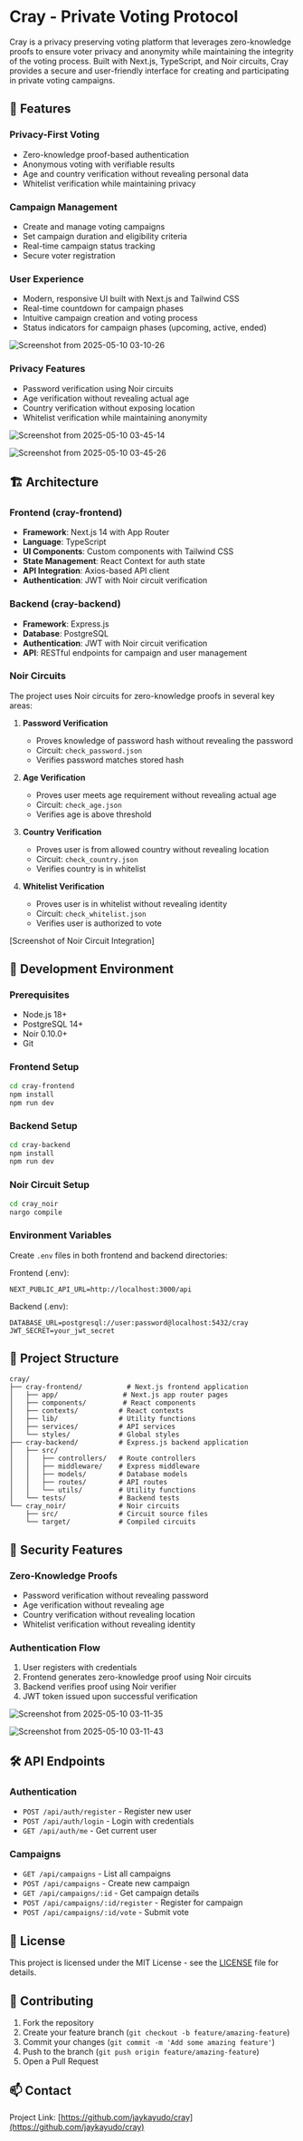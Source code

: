 # Cray - Private Voting Protocol

Cray is a privacy preserving voting platform that leverages zero-knowledge proofs to ensure voter privacy and anonymity while maintaining the integrity of the voting process. Built with Next.js, TypeScript, and Noir circuits, Cray provides a secure and user-friendly interface for creating and participating in private voting campaigns.

## 🌟 Features

### Privacy-First Voting
- Zero-knowledge proof-based authentication
- Anonymous voting with verifiable results
- Age and country verification without revealing personal data
- Whitelist verification while maintaining privacy

### Campaign Management
- Create and manage voting campaigns
- Set campaign duration and eligibility criteria
- Real-time campaign status tracking
- Secure voter registration

### User Experience
- Modern, responsive UI built with Next.js and Tailwind CSS
- Real-time countdown for campaign phases
- Intuitive campaign creation and voting process
- Status indicators for campaign phases (upcoming, active, ended)

![Screenshot from 2025-05-10 03-10-26](https://github.com/user-attachments/assets/3abbc465-fb3b-4438-8ef5-4d176f106937)


### Privacy Features
- Password verification using Noir circuits
- Age verification without revealing actual age
- Country verification without exposing location
- Whitelist verification while maintaining anonymity

![Screenshot from 2025-05-10 03-45-14](https://github.com/user-attachments/assets/cdc75da4-5d8a-4138-b348-85ba343457b4)

![Screenshot from 2025-05-10 03-45-26](https://github.com/user-attachments/assets/750bad0b-ab58-4aa4-9db5-40acc7ab09f1)



## 🏗 Architecture

### Frontend (cray-frontend)
- **Framework**: Next.js 14 with App Router
- **Language**: TypeScript
- **UI Components**: Custom components with Tailwind CSS
- **State Management**: React Context for auth state
- **API Integration**: Axios-based API client
- **Authentication**: JWT with Noir circuit verification

### Backend (cray-backend)
- **Framework**: Express.js
- **Database**: PostgreSQL
- **Authentication**: JWT with Noir circuit verification
- **API**: RESTful endpoints for campaign and user management

### Noir Circuits
The project uses Noir circuits for zero-knowledge proofs in several key areas:

1. **Password Verification**
   - Proves knowledge of password hash without revealing the password
   - Circuit: `check_password.json`
   - Verifies password matches stored hash

2. **Age Verification**
   - Proves user meets age requirement without revealing actual age
   - Circuit: `check_age.json`
   - Verifies age is above threshold

3. **Country Verification**
   - Proves user is from allowed country without revealing location
   - Circuit: `check_country.json`
   - Verifies country is in whitelist

4. **Whitelist Verification**
   - Proves user is in whitelist without revealing identity
   - Circuit: `check_whitelist.json`
   - Verifies user is authorized to vote

[Screenshot of Noir Circuit Integration]

## 🔧 Development Environment

### Prerequisites
- Node.js 18+
- PostgreSQL 14+
- Noir 0.10.0+
- Git

### Frontend Setup
```bash
cd cray-frontend
npm install
npm run dev
```

### Backend Setup
```bash
cd cray-backend
npm install
npm run dev
```

### Noir Circuit Setup
```bash
cd cray_noir
nargo compile
```

### Environment Variables
Create `.env` files in both frontend and backend directories:

Frontend (.env):
```
NEXT_PUBLIC_API_URL=http://localhost:3000/api
```

Backend (.env):
```
DATABASE_URL=postgresql://user:password@localhost:5432/cray
JWT_SECRET=your_jwt_secret
```

## 🚀 Project Structure

```
cray/
├── cray-frontend/           # Next.js frontend application
│   ├── app/                # Next.js app router pages
│   ├── components/         # React components
│   ├── contexts/          # React contexts
│   ├── lib/               # Utility functions
│   ├── services/          # API services
│   └── styles/            # Global styles
├── cray-backend/          # Express.js backend application
│   ├── src/
│   │   ├── controllers/   # Route controllers
│   │   ├── middleware/    # Express middleware
│   │   ├── models/        # Database models
│   │   ├── routes/        # API routes
│   │   └── utils/         # Utility functions
│   └── tests/             # Backend tests
└── cray_noir/             # Noir circuits
    ├── src/               # Circuit source files
    └── target/            # Compiled circuits
```

## 🔐 Security Features

### Zero-Knowledge Proofs
- Password verification without revealing password
- Age verification without revealing age
- Country verification without revealing location
- Whitelist verification without revealing identity

### Authentication Flow
1. User registers with credentials
2. Frontend generates zero-knowledge proof using Noir circuits
3. Backend verifies proof using Noir verifier
4. JWT token issued upon successful verification

![Screenshot from 2025-05-10 03-11-35](https://github.com/user-attachments/assets/b3212fd2-ffca-4193-abe9-d26a2924dacd)

![Screenshot from 2025-05-10 03-11-43](https://github.com/user-attachments/assets/14098f76-2003-4185-b24e-47b1b212dfd9)



## 🛠 API Endpoints

### Authentication
- `POST /api/auth/register` - Register new user
- `POST /api/auth/login` - Login with credentials
- `GET /api/auth/me` - Get current user

### Campaigns
- `GET /api/campaigns` - List all campaigns
- `POST /api/campaigns` - Create new campaign
- `GET /api/campaigns/:id` - Get campaign details
- `POST /api/campaigns/:id/register` - Register for campaign
- `POST /api/campaigns/:id/vote` - Submit vote

## 📝 License

This project is licensed under the MIT License - see the [LICENSE](LICENSE) file for details.

## 🤝 Contributing

1. Fork the repository
2. Create your feature branch (`git checkout -b feature/amazing-feature`)
3. Commit your changes (`git commit -m 'Add some amazing feature'`)
4. Push to the branch (`git push origin feature/amazing-feature`)
5. Open a Pull Request

## 📫 Contact

Project Link: [https://github.com/jaykayudo/cray](https://github.com/jaykayudo/cray) 
